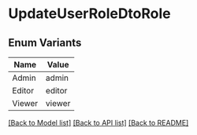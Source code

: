 # UpdateUserRoleDtoRole

## Enum Variants

| Name | Value |
|---- | -----|
| Admin | admin |
| Editor | editor |
| Viewer | viewer |


[[Back to Model list]](../README.md#documentation-for-models) [[Back to API list]](../README.md#documentation-for-api-endpoints) [[Back to README]](../README.md)


